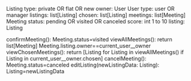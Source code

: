 Listing
  type: private OR flat OR new 
  owner: User
User 
  type: user OR manager 
  listings: list[Listing]
  chosen: list[Listing]
  meetings: list[Meeting]
Meeting 
  status: pending OR visited OR canceled
  score: int 1 to 10
  listing: Listing

confirmMeeting(): Meeting.status=visited
viewAllMeetings(): return list[Meeting] Meeting.listing.owner==current_user__owner
viewChosenMeetings(): return [Listing for Listing in viewAllMeetings() if Listing in current_user__owner.chosen]
cancelMeeting(): Meeting.status=canceled
editListing(newListingData: Listing): Listing=newListingData